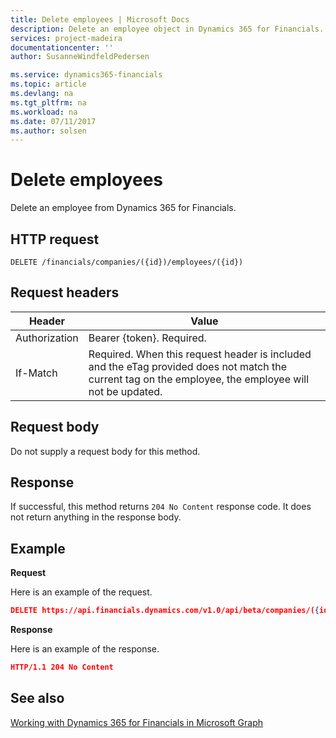 ```yaml
---
title: Delete employees | Microsoft Docs
description: Delete an employee object in Dynamics 365 for Financials.
services: project-madeira
documentationcenter: ''
author: SusanneWindfeldPedersen

ms.service: dynamics365-financials
ms.topic: article
ms.devlang: na
ms.tgt_pltfrm: na
ms.workload: na
ms.date: 07/11/2017
ms.author: solsen
---
```


# Delete employees
Delete an employee from Dynamics 365 for Financials.

## HTTP request
```
DELETE /financials/companies/({id})/employees/({id})
```

## Request headers
|Header         |Value                     |
|---------------|--------------------------|
|Authorization  |Bearer {token}. Required. |
|If-Match       |Required. When this request header is included and the eTag provided does not match the current tag on the employee, the employee will not be updated. |

## Request body
Do not supply a request body for this method.

## Response
If successful, this method returns ```204 No Content``` response code. It does not return anything in the response body.

## Example

**Request**

Here is an example of the request.

```json
DELETE https://api.financials.dynamics.com/v1.0/api/beta/companies/({id})/employees/({id})
```

**Response** 

Here is an example of the response. 

```json
HTTP/1.1 204 No Content
```



## See also
[Working with Dynamics 365 for Financials in Microsoft Graph](../resources/dynamics_overview.md) 
